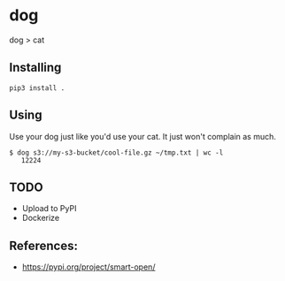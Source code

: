 # dog
dog > cat

## Installing
```
pip3 install .
```

## Using

Use your dog just like you'd use your cat. It just won't complain as much.

```
$ dog s3://my-s3-bucket/cool-file.gz ~/tmp.txt | wc -l
   12224
```

## TODO
 - Upload to PyPI
 - Dockerize

## References:
 - https://pypi.org/project/smart-open/

